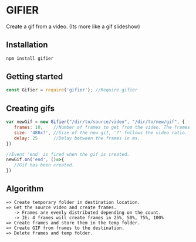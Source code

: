 # GIFIER
Create a gif from a video.
(Its more like a gif slideshow)

## Installation
```bash
npm install gifier
```

## Getting started
```javascript
const Gifier = require('gifier'); //Require gifier
```

## Creating gifs
```javascript
var newGif = new Gifier("/dir/to/source/video", "/dir/to/new/gif", {
   frames: 10,    //Number of frames to get from the video. The frames will be evenly distributed.
   size: '480x?', //Size of the new gif, '?' follows the video ratio.
   delay: 25      //Delay between the frames in ms.
})

//Event 'end' is fired when the gif is created.
newGif.on('end', ()=>{
   //Gif has been created.
})
```

## Algorithm
```
=> Create temporary folder in destination location.
=> Get the source video and create frames.
   -> Frames are evenly distributed depending on the count.
   -> IE: 4 frames will create frames in 25%, 50%, 75%, 100%
=> Create frames and store them in the temp folder.
=> Create GIF from frames to the destination.
=> Delete frames and temp folder.
```